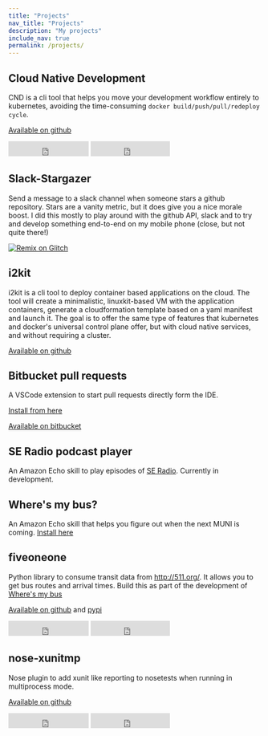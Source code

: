 ```yaml
---
title: "Projects"
nav_title: "Projects"
description: "My projects"
include_nav: true
permalink: /projects/
---
```


## Cloud Native Development
CND is a cli tool that helps you move your development workflow entirely to kubernetes, avoiding the time-consuming `docker build/push/pull/redeploy cycle`. 

[Available on github](https://github.com/okteto/cnd)

<iframe src="https://ghbtns.com/github-btn.html?user=okteto&repo=cnd&type=star&count=true&size=large" frameborder="0" scrolling="0" width="160px" height="30px"></iframe> 

<iframe src="https://ghbtns.com/github-btn.html?user=okteto&repo=cnd&type=fork&count=true&size=large" frameborder="0" scrolling="0" width="158px" height="30px"></iframe>

## Slack-Stargazer

Send a message to a slack channel when someone stars a github repository. Stars are a vanity metric, but it does give you a nice morale boost. I did this mostly to play around with the github API, slack and to try and develop something end-to-end on my mobile phone (close, but not quite there!)

[![Remix on Glitch](https://cdn.glitch.com/2703baf2-b643-4da7-ab91-7ee2a2d00b5b%2Fremix-button.svg)](https://glitch.com/edit/#!/remix/slack-stargazer)

## i2kit

i2kit is a cli tool to deploy container based applications on the cloud. The tool will create a minimalistic, linuxkit-based VM with the application containers, generate a cloudformation template based on a yaml manifest and launch it. The goal is to offer the same type of features that kubernetes and docker's universal control plane offer, but with cloud native services, and without requiring a cluster.

[Available on github](https://github.com/pchico83/i2kit)

## Bitbucket pull requests
A VSCode extension to start pull requests directly form the IDE.

[Install from here](https://marketplace.visualstudio.com/items?itemName=RamiroBerrelleza.bitbucket-pull-requests)

[Available on bitbucket](https://bitbucket.org/rberrelleza/bitbucket-pull-requests)

## SE Radio podcast player

An Amazon Echo skill to play episodes of [SE Radio](http://www.se-radio.net).
Currently in development.


## Where's my bus?

An Amazon Echo skill that helps you figure out when the next MUNI is coming.
[Install here](http://alexa.amazon.com/spa/index.html#skills/dp/B06WD8FQL1/?ref=skill_dsk_skb_sr_0)

## fiveoneone

Python library to consume transit data from http://511.org/. It allows you to get bus routes and arrival times. Build this as part of the development of [Where's my bus](#wheres-my-bus)

[Available on github](https://github.com/rberrelleza/511-transit) and [pypi](https://pypi.python.org/pypi/fiveoneone)

<iframe src="https://ghbtns.com/github-btn.html?user=rberrelleza&repo=511-transit&type=star&count=true&size=large" frameborder="0" scrolling="0" width="160px" height="30px"></iframe> 

<iframe src="https://ghbtns.com/github-btn.html?user=rberrelleza&repo=511-transit&type=fork&count=true&size=large" frameborder="0" scrolling="0" width="158px" height="30px"></iframe>

## nose-xunitmp

Nose plugin to add xunit like reporting to nosetests when running in multiprocess mode.

[Available on github](https://github.com/rberrelleza/nose-xunitmp)

<iframe src="https://ghbtns.com/github-btn.html?user=rberrelleza&repo=nose-xunitmp&type=star&count=true&size=large" frameborder="0" scrolling="0" width="160px" height="30px"></iframe> 

<iframe src="https://ghbtns.com/github-btn.html?user=rberrelleza&repo=nose-xunitmp&type=fork&count=true&size=large" frameborder="0" scrolling="0" width="158px" height="30px"></iframe>